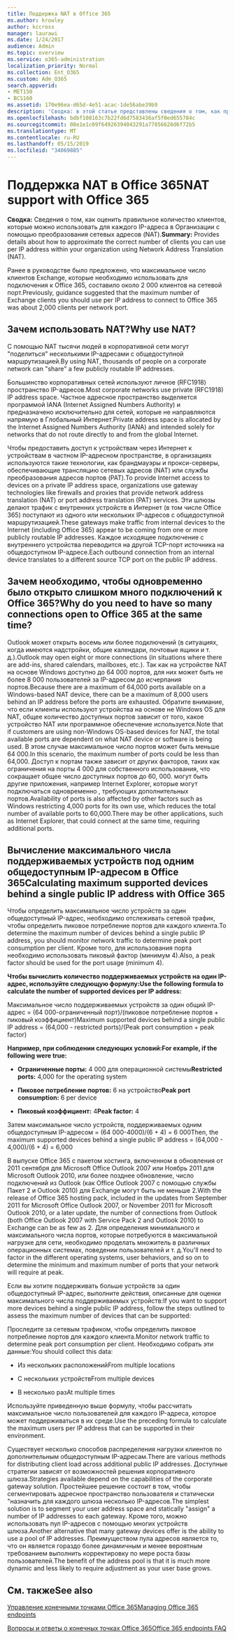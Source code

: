 ```yaml
---
title: Поддержка NAT в Office 365
ms.author: krowley
author: kccross
manager: laurawi
ms.date: 1/24/2017
audience: Admin
ms.topic: overview
ms.service: o365-administration
localization_priority: Normal
ms.collection: Ent_O365
ms.custom: Adm_O365
search.appverid:
- MET150
- BCS160
ms.assetid: 170e96ea-d65d-4e51-acac-1de56abe39b9
description: 'Сводка: в этой статье представлены сведения о том, как приблизительно указать правильное количество клиентов для каждого IP-адреса в Организации с помощью преобразования сетевых адресов (NAT).'
ms.openlocfilehash: bdbf108163c7b22fd6d7583436af5f0ed655784c
ms.sourcegitcommit: 08e1e1c09f64926394043291a77856620d6f72b5
ms.translationtype: MT
ms.contentlocale: ru-RU
ms.lasthandoff: 05/15/2019
ms.locfileid: "34069885"
---
```

# <a name="nat-support-with-office-365"></a><span data-ttu-id="01f8a-103">Поддержка NAT в Office 365</span><span class="sxs-lookup"><span data-stu-id="01f8a-103">NAT support with Office 365</span></span>

 <span data-ttu-id="01f8a-104">**Сводка:** Сведения о том, как оценить правильное количество клиентов, которые можно использовать для каждого IP-адреса в Организации с помощью преобразования сетевых адресов (NAT).</span><span class="sxs-lookup"><span data-stu-id="01f8a-104">**Summary:** Provides details about how to approximate the correct number of clients you can use per IP address within your organization using Network Address Translation (NAT).</span></span> 
  
<span data-ttu-id="01f8a-105">Ранее в руководстве было предложено, что максимальное число клиентов Exchange, которые необходимо использовать для подключения к Office 365, составило около 2 000 клиентов на сетевой порт.</span><span class="sxs-lookup"><span data-stu-id="01f8a-105">Previously, guidance suggested that the maximum number of Exchange clients you should use per IP address to connect to Office 365 was about 2,000 clients per network port.</span></span>
  
## <a name="why-use-nat"></a><span data-ttu-id="01f8a-106">Зачем использовать NAT?</span><span class="sxs-lookup"><span data-stu-id="01f8a-106">Why use NAT?</span></span>

<span data-ttu-id="01f8a-107">С помощью NAT тысячи людей в корпоративной сети могут "поделиться" несколькими IP-адресами с общедоступной маршрутизацией.</span><span class="sxs-lookup"><span data-stu-id="01f8a-107">By using NAT, thousands of people on a corporate network can "share" a few publicly routable IP addresses.</span></span>
  
<span data-ttu-id="01f8a-108">Большинство корпоративных сетей используют личное (RFC1918) пространство IP-адресов.</span><span class="sxs-lookup"><span data-stu-id="01f8a-108">Most corporate networks use private (RFC1918) IP address space.</span></span> <span data-ttu-id="01f8a-109">Частное адресное пространство выделяется программой IANA (Internet Assigned Numbers Authority) и предназначено исключительно для сетей, которые не направляются напрямую в Глобальный Интернет.</span><span class="sxs-lookup"><span data-stu-id="01f8a-109">Private address space is allocated by the Internet Assigned Numbers Authority (IANA) and intended solely for networks that do not route directly to and from the global Internet.</span></span>
  
<span data-ttu-id="01f8a-110">Чтобы предоставить доступ к устройствам через Интернет к устройствам в частном IP-адресном пространстве, в организациях используются такие технологии, как брандмауэры и прокси-серверы, обеспечивающие трансляцию сетевых адресов (NAT) или службы преобразования адресов портов (PAT).</span><span class="sxs-lookup"><span data-stu-id="01f8a-110">To provide Internet access to devices on a private IP address space, organizations use gateway technologies like firewalls and proxies that provide network address translation (NAT) or port address translation (PAT) services.</span></span> <span data-ttu-id="01f8a-111">Эти шлюзы делают трафик с внутренних устройств в Интернет (в том числе Office 365) поступают из одного или нескольких IP-адресов с общедоступной маршрутизацией.</span><span class="sxs-lookup"><span data-stu-id="01f8a-111">These gateways make traffic from internal devices to the Internet (including Office 365) appear to be coming from one or more publicly routable IP addresses.</span></span> <span data-ttu-id="01f8a-112">Каждое исходящее подключение с внутреннего устройства переводится на другой TCP-порт источника на общедоступном IP-адресе.</span><span class="sxs-lookup"><span data-stu-id="01f8a-112">Each outbound connection from an internal device translates to a different source TCP port on the public IP address.</span></span> 
  
## <a name="why-do-you-need-to-have-so-many-connections-open-to-office-365-at-the-same-time"></a><span data-ttu-id="01f8a-113">Зачем необходимо, чтобы одновременно было открыто слишком много подключений к Office 365?</span><span class="sxs-lookup"><span data-stu-id="01f8a-113">Why do you need to have so many connections open to Office 365 at the same time?</span></span>

<span data-ttu-id="01f8a-114">Outlook может открыть восемь или более подключений (в ситуациях, когда имеются надстройки, общие календари, почтовые ящики и т. д.).</span><span class="sxs-lookup"><span data-stu-id="01f8a-114">Outlook may open eight or more connections (in situations where there are add-ins, shared calendars, mailboxes, etc.).</span></span> <span data-ttu-id="01f8a-115">Так как на устройстве NAT на основе Windows доступно до 64 000 портов, для них может быть не более 8 000 пользователей за IP-адресом до исчерпания портов.</span><span class="sxs-lookup"><span data-stu-id="01f8a-115">Because there are a maximum of 64,000 ports available on a Windows-based NAT device, there can be a maximum of 8,000 users behind an IP address before the ports are exhausted.</span></span> <span data-ttu-id="01f8a-116">Обратите внимание, что если клиенты используют устройства на основе не Windows OS для NAT, общее количество доступных портов зависит от того, какое устройство NAT или программное обеспечение используется.</span><span class="sxs-lookup"><span data-stu-id="01f8a-116">Note that if customers are using non-Windows OS-based devices for NAT, the total available ports are dependent on what NAT device or software is being used.</span></span> <span data-ttu-id="01f8a-117">В этом случае максимальное число портов может быть меньше 64 000.</span><span class="sxs-lookup"><span data-stu-id="01f8a-117">In this scenario, the maximum number of ports could be less than 64,000.</span></span> <span data-ttu-id="01f8a-118">Доступ к портам также зависит от других факторов, таких как ограничения на порты 4 000 для собственного использования, что сокращает общее число доступных портов до 60, 000. могут быть другие приложения, например Internet Explorer, которые могут подключаться одновременно , требующих дополнительных портов.</span><span class="sxs-lookup"><span data-stu-id="01f8a-118">Availability of ports is also affected by other factors such as Windows restricting 4,000 ports for its own use, which reduces the total number of available ports to 60,000.There may be other applications, such as Internet Explorer, that could connect at the same time, requiring additional ports.</span></span>
  
## <a name="calculating-maximum-supported-devices-behind-a-single-public-ip-address-with-office-365"></a><span data-ttu-id="01f8a-119">Вычисление максимального числа поддерживаемых устройств под одним общедоступным IP-адресом в Office 365</span><span class="sxs-lookup"><span data-stu-id="01f8a-119">Calculating maximum supported devices behind a single public IP address with Office 365</span></span>

<span data-ttu-id="01f8a-120">Чтобы определить максимальное число устройств за один общедоступный IP-адрес, необходимо отслеживать сетевой трафик, чтобы определить пиковое потребление портов для каждого клиента.</span><span class="sxs-lookup"><span data-stu-id="01f8a-120">To determine the maximum number of devices behind a single public IP address, you should monitor network traffic to determine peak port consumption per client.</span></span> <span data-ttu-id="01f8a-121">Кроме того, для использования порта необходимо использовать пиковый фактор (минимум 4).</span><span class="sxs-lookup"><span data-stu-id="01f8a-121">Also, a peak factor should be used for the port usage (minimum 4).</span></span> 
  
 <span data-ttu-id="01f8a-122">**Чтобы вычислить количество поддерживаемых устройств на один IP-адрес, используйте следующую формулу:**</span><span class="sxs-lookup"><span data-stu-id="01f8a-122">**Use the following formula to calculate the number of supported devices per IP address:**</span></span>
  
<span data-ttu-id="01f8a-123">Максимальное число поддерживаемых устройств за один общий IP-адрес = (64 000-ограниченный порт)/(пиковое потребление портов + пиковый коэффициент)</span><span class="sxs-lookup"><span data-stu-id="01f8a-123">Maximum supported devices behind a single public IP address = (64,000 - restricted ports)/(Peak port consumption + peak factor)</span></span>
  
 <span data-ttu-id="01f8a-124">**Например, при соблюдении следующих условий:**</span><span class="sxs-lookup"><span data-stu-id="01f8a-124">**For example, if the following were true:**</span></span>
  
- <span data-ttu-id="01f8a-125">**Ограниченные порты:** 4 000 для операционной системы</span><span class="sxs-lookup"><span data-stu-id="01f8a-125">**Restricted ports:** 4,000 for the operating system</span></span> 
    
- <span data-ttu-id="01f8a-126">**Пиковое потребление портов:** 6 на устройство</span><span class="sxs-lookup"><span data-stu-id="01f8a-126">**Peak port consumption:** 6 per device</span></span> 
    
- <span data-ttu-id="01f8a-127">**Пиковый коэффициент:** 4</span><span class="sxs-lookup"><span data-stu-id="01f8a-127">**Peak factor:** 4</span></span> 
    
<span data-ttu-id="01f8a-128">Затем максимальное число устройств, поддерживаемых одним общедоступным IP-адресом = (64 000-4000)/(6 + 4) = 6 000</span><span class="sxs-lookup"><span data-stu-id="01f8a-128">Then, the maximum supported devices behind a single public IP address = (64,000 - 4,000)/(6 + 4) = 6,000</span></span>
  
<span data-ttu-id="01f8a-129">В выпуске Office 365 с пакетом хостинга, включенном в обновления от 2011 сентября для Microsoft Office Outlook 2007 или Ноябрь 2011 для Microsoft Outlook 2010, или более позднее обновление, число подключений из Outlook (как Office Outlook 2007 с помощью службы Пакет 2 и Outlook 2010) для Exchange могут быть не меньше 2.</span><span class="sxs-lookup"><span data-stu-id="01f8a-129">With the release of Office 365 hosting pack, included in the updates from September 2011 for Microsoft Office Outlook 2007, or November 2011 for Microsoft Outlook 2010, or a later update, the number of connections from Outlook (both Office Outlook 2007 with Service Pack 2 and Outlook 2010) to Exchange can be as few as 2.</span></span> <span data-ttu-id="01f8a-130">Для определения минимального и максимального числа портов, которые потребуются в максимальной нагрузке для сети, необходимо проделать множитель в различных операционных системах, поведении пользователей и т. д.</span><span class="sxs-lookup"><span data-stu-id="01f8a-130">You'll need to factor in the different operating systems, user behaviors, and so on to determine the minimum and maximum number of ports that your network will require at peak.</span></span>
  
<span data-ttu-id="01f8a-131">Если вы хотите поддерживать больше устройств за один общедоступный IP-адрес, выполните действия, описанные для оценки максимального числа поддерживаемых устройств:</span><span class="sxs-lookup"><span data-stu-id="01f8a-131">If you want to support more devices behind a single public IP address, follow the steps outlined to assess the maximum number of devices that can be supported:</span></span>
  
<span data-ttu-id="01f8a-132">Проследите за сетевым трафиком, чтобы определить пиковое потребление портов для каждого клиента.</span><span class="sxs-lookup"><span data-stu-id="01f8a-132">Monitor network traffic to determine peak port consumption per client.</span></span> <span data-ttu-id="01f8a-133">Необходимо собрать эти данные:</span><span class="sxs-lookup"><span data-stu-id="01f8a-133">You should collect this data:</span></span>
  
- <span data-ttu-id="01f8a-134">Из нескольких расположений</span><span class="sxs-lookup"><span data-stu-id="01f8a-134">From multiple locations</span></span>
    
- <span data-ttu-id="01f8a-135">С нескольких устройств</span><span class="sxs-lookup"><span data-stu-id="01f8a-135">From multiple devices</span></span>
    
- <span data-ttu-id="01f8a-136">В несколько раз</span><span class="sxs-lookup"><span data-stu-id="01f8a-136">At multiple times</span></span>
    
<span data-ttu-id="01f8a-137">Используйте приведенную выше формулу, чтобы рассчитать максимальное число пользователей для каждого IP-адреса, которое может поддерживаться в их среде.</span><span class="sxs-lookup"><span data-stu-id="01f8a-137">Use the preceding formula to calculate the maximum users per IP address that can be supported in their environment.</span></span>
  
<span data-ttu-id="01f8a-138">Существует несколько способов распределения нагрузки клиентов по дополнительным общедоступным IP-адресам.</span><span class="sxs-lookup"><span data-stu-id="01f8a-138">There are various methods for distributing client load across additional public IP addresses.</span></span> <span data-ttu-id="01f8a-139">Доступные стратегии зависят от возможностей решения корпоративного шлюза.</span><span class="sxs-lookup"><span data-stu-id="01f8a-139">Strategies available depend on the capabilities of the corporate gateway solution.</span></span> <span data-ttu-id="01f8a-140">Простейшее решение состоит в том, чтобы сегментировать адресное пространство пользователя и статически "назначить для каждого шлюза несколько IP-адресов.</span><span class="sxs-lookup"><span data-stu-id="01f8a-140">The simplest solution is to segment your user address space and statically "assign" a number of IP addresses to each gateway.</span></span> <span data-ttu-id="01f8a-141">Кроме того, можно использовать пул IP-адресов с помощью многих устройств шлюза.</span><span class="sxs-lookup"><span data-stu-id="01f8a-141">Another alternative that many gateway devices offer is the ability to use a pool of IP addresses.</span></span> <span data-ttu-id="01f8a-142">Преимуществом пула адресов является то, что он является гораздо более динамичным и менее вероятным требованием выполнить корректировку по мере роста базы пользователей.</span><span class="sxs-lookup"><span data-stu-id="01f8a-142">The benefit of the address pool is that it is much more dynamic and less likely to require adjustment as your user base grows.</span></span>
  
## <a name="see-also"></a><span data-ttu-id="01f8a-143">См. также</span><span class="sxs-lookup"><span data-stu-id="01f8a-143">See also</span></span>

[<span data-ttu-id="01f8a-144">Управление конечными точками Office 365</span><span class="sxs-lookup"><span data-stu-id="01f8a-144">Managing Office 365 endpoints</span></span>](https://support.office.com/article/99cab9d4-ef59-4207-9f2b-3728eb46bf9a)
  
[<span data-ttu-id="01f8a-145">Вопросы и ответы о конечных точках Office 365</span><span class="sxs-lookup"><span data-stu-id="01f8a-145">Office 365 endpoints FAQ</span></span>](https://support.office.com/article/d4088321-1c89-4b96-9c99-54c75cae2e6d)

